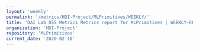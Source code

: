 ```yaml
---
layout: 'weekly'
permalink: '/metrics/HDI-Project/MLPrimitives/WEEKLY/'
title: 'DAI Lab OSS Metrics Metrics report for MLPrimitives | WEEKLY-REPORT-2020-02-16'
organization: 'HDI-Project'
repository: 'MLPrimitives'
current_date: '2020-02-16'
---
```


